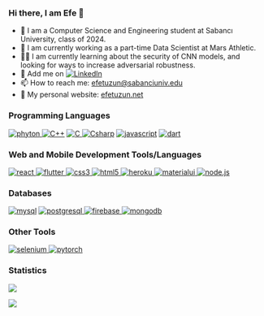 ### Hi there, I am Efe 👋

- 🏫 I am a Computer Science and Engineering student at Sabancı University, class of 2024.
- 🔭 I am currently working as a part-time Data Scientist at Mars Athletic.
- 👨‍💻 I am currently learning about the security of CNN models, and looking for ways to increase adversarial robustness.
- 👯 Add me on [![LinkedIn](https://img.shields.io/badge/LinkedIn-%230077B5.svg?logo=linkedin&logoColor=white)](https://linkedin.com/in/efe-tuzun)
- 📫 How to reach me: [efetuzun@sabanciuniv.edu](mailto:efetuzun@sabanciuniv.edu)
- 🌱 My personal website: [efetuzun.net](https://efetuzun.net/)

### Programming Languages
[![phyton](https://skillicons.dev/icons?i=py) ](https://www.w3schools.com/python/) 
[![C++](https://skillicons.dev/icons?i=cpp)](https://www.w3schools.com/cpp/)
[![C](https://skillicons.dev/icons?i=c) ](https://www.w3schools.com/c/) 
[![Csharp](https://skillicons.dev/icons?i=cs)](https://www.w3schools.com/cs/)
[![javascript](https://skillicons.dev/icons?i=javascript)](https://developer.mozilla.org/en-US/docs/Web/JavaScript)
[![dart](https://skillicons.dev/icons?i=dart)](https://dart.dev)

### Web and Mobile Development Tools/Languages
[![react](https://skillicons.dev/icons?i=react) ](https://reactjs.org/) 
[![flutter](https://skillicons.dev/icons?i=flutter) ](https://flutter.dev)
[![css3](https://skillicons.dev/icons?i=css) ](https://www.w3schools.com/css/) 
[![html5](https://skillicons.dev/icons?i=html) ](https://www.w3.org/html/) 
[![heroku](https://skillicons.dev/icons?i=heroku) ](https://heroku.com)
[![materialui](https://skillicons.dev/icons?i=materialui) ](https://mui.com)
[![node.js](https://skillicons.dev/icons?i=nodejs) ](https://nodejs.org/en/)

### Databases
[![mysql](https://skillicons.dev/icons?i=mysql)](https://www.mysql.com/) 
[![postgresql](https://skillicons.dev/icons?i=postgresql) ](https://www.postgresql.org)
[![firebase](https://skillicons.dev/icons?i=firebase) ](https://firebase.google.com/)
[![mongodb](https://skillicons.dev/icons?i=mongodb) ](https://www.mongodb.com)

### Other Tools
[![selenium](https://skillicons.dev/icons?i=selenium) ](https://www.selenium.dev)
[![pytorch](https://skillicons.dev/icons?i=pytorch) ](https://pytorch.org)

### Statistics
[![](https://github-readme-stats.vercel.app/api?username=efetuzun&theme=dark&show_icons=true&include_all_commits=true&count_private=true&bg_color=00000000&rank_icon=github) ](https://github.com/efetuzun) 

![](https://komarev.com/ghpvc/?username=efetuzun&color=red)
